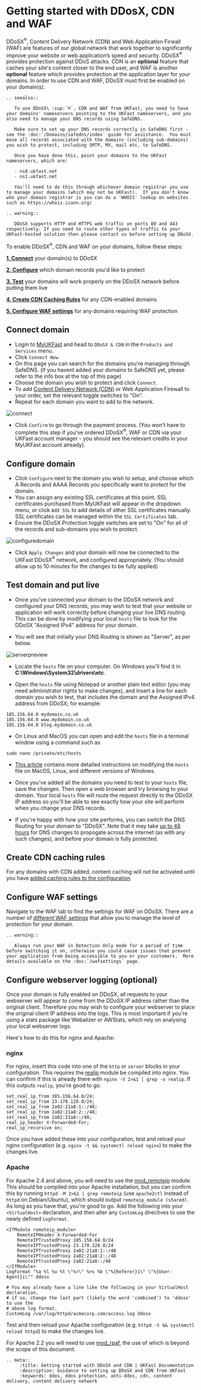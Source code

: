 # Getting started with DDosX, CDN and WAF

DDoSX<sup>®</sup>, Content Delivery Network (CDN) and Web Application Firwall (WAF) are features of our global network that work together to significantly improve your website or web application’s speed and security. DDoSX<sup>®</sup> provides protection against DDoS attacks. CDN is an **optional** feature that caches your site's content closer to the end user, and WAF is another **optional** feature which provides protection at the application layer for your domains. In order to use CDN and WAF, DDoSX must first be enabled on your domain(s).

```eval_rst
.. seealso::

   To use DDoSX\ :sup:`®`, CDN and WAF from UKFast, you need to have your domains' nameservers pointing to the UKFast nameservers, and you also need to manage your DNS records using SafeDNS.

   Make sure to set up your DNS records correctly in SafeDNS first - see the :doc:`/Domains/safedns/index` guide for assistance.  You must move all records associated with the domains (including sub-domains) you wish to protect, including SMTP, MX, mail etc. to SafeDNS.

   Once you have done this, point your domains to the UKFast nameservers, which are:

   - ns0.ukfast.net
   - ns1.ukfast.net

   You'll need to do this through whichever domain registrar you use to manage your domains (which may not be UKFast).  If you don't know who your domain registrar is you can do a 'WHOIS' lookup on websites such as https://whois.icann.org/

```

```eval_rst
.. warning::

   DDoSX supports HTTP and HTTPS web traffic on ports 80 and 443 respectively. If you need to route other types of traffic to your UKFast-hosted solution then please contact us before setting up DDoSX.

```

To enable DDoSX<sup>®</sup>, CDN and WAF on your domains, follow these steps:

**[1. Connect](#connect-domain)** your domain(s) to DDoSX

**[2. Configure](#configure-domain)** which domain records you'd like to protect

**[3. Test](#test-domain-and-put-live)** your domains will work properly on the DDoSX network before putting them live

**[4. Create CDN Caching Rules](#create-cdn-caching-rules)** for any CDN-enabled domains

**[5. Configure WAF settings](#configure-waf-settings)** for any domains requiring WAF protection

## Connect domain

- Login to [MyUKFast](https://my.ukfast.co.uk) and head to `DDoSX & CDN` in the `Products and Services` menu.
- Click `Connect Now`
- On this page you can search for the domains you're managing through SafeDNS. (if you havent added your domains to SafeDNS yet, please refer to the info box at the top of this page)
- Choose the domain you wish to protect and click `Connect`.
- To add [Content Delivery Network (CDN)](/network/cdn/) or Web Application Firewall to your order, set the relevant toggle switches to "On".
- Repeat for each domain you want to add to the network.

![connect](files/connect.PNG)

- Click `Confirm` to go through the payment process. (You won't have to complete this step if you've ordered DDoSX<sup>®</sup>, WAF or CDN via your UKFast account manager - you should see the relevant credits in your MyUKFast account already).

## Configure domain

- Click `Configure` next to the domain you wish to setup, and choose which A Records and AAAA Records you specifically want to protect for the domain.
- You can assign any existing SSL certificates at this point. SSL certificates purchased from MyUKFast will appear in the dropdown menu, or click `Add SSL` to add details of other SSL certificates manually. SSL certificates can be managed within the `SSL Certificates` tab.
- Ensure the DDoSX Protection toggle switches are set to "On" for all of the records and sub-domains you wish to protect.

![configuredomain](files/configuredomain.PNG)

- Click `Apply Changes` and your domain will now be connected to the UKFast DDoSX<sup>®</sup> network, and configured appropriately. (You should allow up to 10 minutes for the changes to be fully applied)

## Test domain and put live

- Once you've connected your domain to the DDoSX network and configured your DNS records, you may wish to test that your website or application will work correctly before changing your live DNS routing.  This can be done by modifying your local `hosts` file to look for the DDoSX "Assigned IPv4" address for your domain.

- You will see that initially your DNS Routing is shown as "Server", as per below.

![serverpreview](files/serverpreview.PNG)

- Locate the `hosts` file on your computer.  On Windows you'll find it in **C:\Windows\System32\drivers\etc**.  

- Open the `hosts` file using Notepad or another plain text editor (you may need administrator rights to make changes), and insert a line for each domain you wish to test, that includes the domain and the Assigned IPv4 address from DDoSX; for example:

 ```
 185.156.64.0 mydomain.co.uk
 185.156.64.0 www.mydomain.co.uk
 185.156.64.0 blog.mydomain.co.uk
 ```
- On Linux and MacOS you can open and edit the `hosts` file in a terminal window using a command such as

 ```
 sudo nano /private/etc/hosts
 ```

- [This article](https://www.howtogeek.com/howto/27350/beginner-geek-how-to-edit-your-hosts-file/) contains more detailed instructions on modifying the `hosts` file on MacOS, Linux, and different versions of Windows.

- Once you've added all the domains you need to test to your `hosts` file, save the changes. Then open a web browser and try browsing to your domain.  Your local `hosts` file will route the request directly to the DDoSX IP address so you'll be able to see exactly how your site will perform when you change your DNS records.

- If you're happy with how your site performs, you can switch the DNS Routing for your domain to "DDoSX".  Note that it may take [up to 48 hours](/Domains/domains/dnspropagation.html) for DNS changes to propogate across the internet (as with any such changes), and before your domain is fully protected.

## Create CDN caching rules

For any domains with CDN added, content caching will not be activated until you have [added caching rules to the configuration](/network/cdn/cachingrules.html)

## Configure WAF settings

Navigate to the WAF tab to find the settings for WAF on DDoSX.  There are a number of [different WAF settings](/wafsettings.html) that allow you to manage the level of protection for your domain.

```eval_rst
.. warning::

   Always run your WAF in Detection Only mode for a period of time before switching it on, otherwise you could cause issues that prevent your application from being accessible to you or your customers.  More details available on the :doc:`/wafsettings` page.

```

## Configure webserver logging (optional)

Once your domain is fully enabled on DDoSX, all requests to your webserver will appear to come from the DDoSX IP address rather than the original client. Therefore you may wish to configure your webserver to place the original client IP address into the logs. This is most important if you're using a stats package like Webalizer or AWStats, which rely on analysing your local webserver logs.

Here's how to do this for nginx and Apache:

### nginx

For nginx, insert this code into one of the `http` or `server` blocks in your configuration. This requires the [realip](https://nginx.org/en/docs/http/ngx_http_realip_module.html) module be compiled into nginx. You can confirm if this is already there with `nginx -V 2>&1 | grep -o realip`. If this outputs `realip`, you're good to go.

```
set_real_ip_from 185.156.64.0/24;
set_real_ip_from 23.170.128.0/24;
set_real_ip_from 2a02:21a8:1::/48;
set_real_ip_from 2a02:21a8:2::/48;
set_real_ip_from 2a02:21a8::/48;
real_ip_header X-Forwarded-For;
real_ip_recursive on;
```

Once you have added these into your configuration, test and reload your nginx configuration (e.g. `nginx -t && systemctl reload nginx`) to make the changes live.

### Apache

For Apache 2.4 and above, you will need to use the [mod_remoteip](https://httpd.apache.org/docs/current/mod/mod_remoteip.html) module. This should be compiled into your Apache installation, but you can confirm this by running `httpd -M 2>&1 | grep remoteip` (use `apache2ctl` instead of `httpd` on Debian/Ubuntu), which should output `remoteip_module (shared)`. As long as you have that, you're good to go. Add the following into your `<VirtualHost>` declaration, and then alter any `CustomLog` directives to use the newly defined `LogFormat`.

```
<IfModule remoteip_module>
    RemoteIPHeader X-Forwarded-For
    RemoteIPTrustedProxy 185.156.64.0/24
    RemoteIPTrustedProxy 23.170.128.0/24
    RemoteIPTrustedProxy 2a02:21a8:1::/48
    RemoteIPTrustedProxy 2a02:21a8:2::/48
    RemoteIPTrustedProxy 2a02:21a8::/48
</IfModule>
LogFormat "%a %l %u %t \"%r\" %>s %b \"%{Referer}i\" \"%{User-Agent}i\"" ddosx

# You may already have a line like the following in your VirtualHost declaration,
# if so, change the last part (likely the word 'combined') to 'ddosx' to use the
# above log format.
CustomLog /var/log/httpd/acmecorp.com/access.log ddosx
```

Test and then reload your Apache configuration (e.g. `httpd -t && systemctl reload httpd`) to make the changes live.

For Apache 2.2 you will need to use [mod_rpaf](https://github.com/gnif/mod_rpaf), the use of which is beyond the scope of this document.


```eval_rst
.. meta::
     :title: Getting started with DDoSX and CDN | UKFast Documentation
     :description: Guidance to setting up DDoSX and CDN from UKFast
     :keywords: ddos, ddos protection, anti-ddos, cdn, content delivery, content delivery network
```

